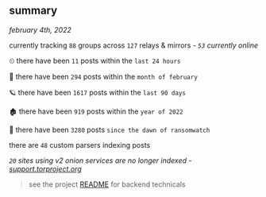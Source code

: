 
## summary
_february 4th, 2022_

currently tracking `88` groups across `127` relays & mirrors - _`53` currently online_

⏲ there have been `11` posts within the `last 24 hours`

🦈 there have been `294` posts within the `month of february`

🪐 there have been `1617` posts within the `last 90 days`

🏚 there have been `919` posts within the `year of 2022`

🦕 there have been `3280` posts `since the dawn of ransomwatch`

there are `48` custom parsers indexing posts

_`20` sites using v2 onion services are no longer indexed - [support.torproject.org](https://support.torproject.org/onionservices/v2-deprecation/)_

> see the project [README](https://github.com/thetanz/ransomwatch#ransomwatch--) for backend technicals
